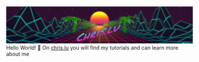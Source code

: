 [<img src="https://raw.githubusercontent.com/chrisweb/chrisweb/main/chris-lu_banner.png">](https://chris.lu)
Hello World! 👋 On [chris.lu](https://chris.lu) you will find my tutorials and can learn more about me
